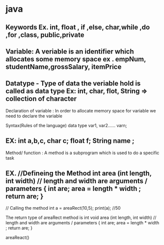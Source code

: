 # java
Keywords
Ex.  int, float , if ,else, char,while ,do ,for ,class, public,private 
----------------------------------------------------------------------------------
Variable: A veriable is an identifier which allocates some memory space 
ex .  empNum, studentName,grossSalary, itemPrice
--------------------------------------------------------------------------------------
Datatype  - Type of data the veriable hold is called as data type
Ex:
int, char, flot, String => collection of character
-------------------------------------------------------------------------------------------------
Declaration of variable : In order to allocate memory space for variable we need to declare the variable 

Syntax(Rules of the language)
data type  var1, var2...... varn;

EX: int a,b,c,
char c;
float f;
String name ;
-----------------------------------------------------------------------------------------------------
Method/ function :   A method is a subprogram which is used to do a specific task 

EX.
//Defineing the Method 
int    area (int length, int width) // length and width are arguments / parameters
{
int are;
area = length * width ;
return are;
}
---------------------------------------------------------------------------------

// Calling the method
int a = areaRect(10,5);
print(a); //50

The return type of areaRect method is int 
void    area (int length, int width) // length and width are arguments / parameters
{
int are;
area = length * width ;
return are;
}

areaReact()
